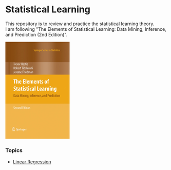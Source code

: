 # Statistical Learning

This repository is to review and practice the statistical learning theory.  
I am following "The Elements of Statistical Learning: Data Mining, Inference, and Prediction (2nd Edition)".  

<img src="https://github.com/hkk828/Statistical_Learning/blob/main/imgs/ESL.jpg" width="200">


### Topics
- [Linear Regression](/methods/LinearRegression)
